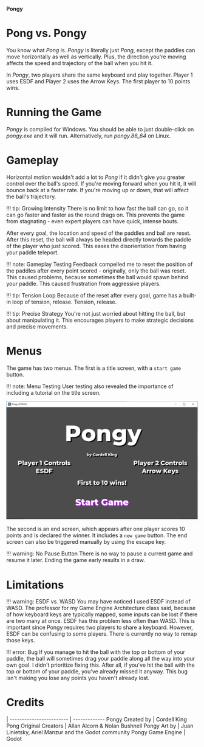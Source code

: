**Pongy**


Pong vs. Pongy
================
You know what $Pong$ is. $Pongy$ is literally just $Pong$, except the paddles can move horizontally as well as vertically.
Plus, the direction you're moving affects the speed and trajectory of the ball when you hit it.

In $Pongy$, two players share the same keyboard and play together. Player 1 uses ESDF and Player 2 uses the Arrow Keys.
The first player to 10 points wins.


Running the Game
================
$Pongy$ is compiled for Windows. You should be able to just double-click on *pongy.exe* and it will run.
Alternatively, run *pongy.86_64* on Linux.


Gameplay
================
Horizontal motion wouldn't add a lot to $Pong$ if it didn't give you greater control over the ball's speed. 
If you're moving forward when you hit it, it will bounce back at a faster rate. If you're moving up or down, that will affect the ball's trajectory.

!!! tip: Growing Intensity
    There is no limit to how fast the ball can go, so it can go faster and faster as the round drags on. 
    This prevents the game from stagnating - even expert players can have quick, intense bouts.

After every goal, the location and speed of the paddles and ball are reset. 
After this reset, the ball will always be headed directly towards the paddle of the player who just scored. 
This eases the disorientation from having your paddle teleport.

!!! note: Gameplay Testing
    Feedback compelled me to reset the position of the paddles after every point scored - originally, only the ball was reset.
    This caused problems, because sometimes the ball would spawn behind your paddle. This caused frustration from aggressive players.

!!! tip: Tension Loop
    Because of the reset after every goal, game has a built-in loop of tension, release. Tension, release.

!!! tip: Precise Strategy
    You're not just worried about hitting the ball, but about manipulating it. This encourages players to make strategic decisions and precise movements.


Menus
================
The game has two menus. The first is a title screen, with a `start game` button.

!!! note: Menu Testing
    User testing also revealed the importance of including a tutorial on the title screen.

![Pongy Title Screen](titlescreen.png)

The second is an end screen, which appears after one player scores 10 points and is declared the winner. It includes a `new game` button.
The end screen can also be triggered manually by using the escape key.

!!! warning: No Pause Button
    There is no way to pause a current game and resume it later.
    Ending the game early results in a draw.


Limitations
================

!!! warning: ESDF vs. WASD
    You may have noticed I used ESDF instead of WASD. The professor for my Game Engine Architecture class said, because of how keyboard keys are typically mapped, some inputs can be lost if there are two many at once.
    ESDF has this problem less often than WASD. This is important since Pongy requires two players to share a keyboard.
    However, ESDF can be confusing to some players. There is currently no way to remap those keys.

!!! error: Bug
    If you manage to hit the ball with the top or bottom of your paddle, the ball will sometimes drag your paddle along all the way into your own goal.
    I didn't prioritize fixing this. After all, if you've hit the ball with the top or bottom of your paddle, you've already missed it anyway. 
    This bug isn't making you lose any points you haven't already lost.

Credits
================

<div class="noheader firstcol">
                         |  
------------------------ | -------------
Pongy Created by         | Cordell King
Pong Original Creators   | Allan Alcorn & Nolan Bushnell
Pongy Art by             | Juan Linietsky, Ariel Manzur and the Godot community
Pongy Game Engine        | Godot
